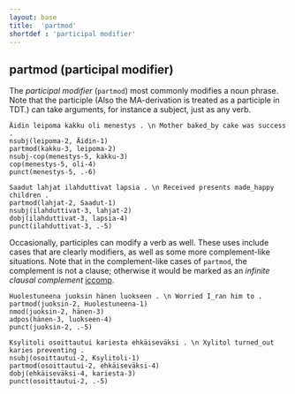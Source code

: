 ```yaml
---
layout: base
title:  'partmod'
shortdef : 'participal modifier'
---
```


## partmod (participal modifier)

The *participal modifier* (`partmod`) most commonly modifies a noun phrase. Note that the participle (Also the MA-derivation is treated as a participle in TDT.)  can take arguments, for instance a subject, just as any verb.


<!-- fname:partmod_NP.pdf -->
~~~ sdparse
Äidin leipoma kakku oli menestys . \n Mother baked_by cake was success .
nsubj(leipoma-2, Äidin-1)
partmod(kakku-3, leipoma-2)
nsubj-cop(menestys-5, kakku-3)
cop(menestys-5, oli-4)
punct(menestys-5, .-6)
~~~



<!-- fname:partmod_NP_2.pdf -->
~~~ sdparse
Saadut lahjat ilahduttivat lapsia . \n Received presents made_happy children .
partmod(lahjat-2, Saadut-1)
nsubj(ilahduttivat-3, lahjat-2)
dobj(ilahduttivat-3, lapsia-4)
punct(ilahduttivat-3, .-5)
~~~


Occasionally, participles can modify a verb as well. These uses include cases that are clearly modifiers, as well as some more complement-like situations. Note that in the complement-like cases of `partmod`, the complement is not a clause; otherwise it would be marked as an *infinite clausal complement* <a href="http://universaldependencies.github.io/docs/fi/iccomp.html">iccomp</a>.


<!-- fname:partmod_VP_mod.pdf -->
~~~ sdparse
Huolestuneena juoksin hänen luokseen . \n Worried I_ran him to .
partmod(juoksin-2, Huolestuneena-1)
nmod(juoksin-2, hänen-3)
adpos(hänen-3, luokseen-4)
punct(juoksin-2, .-5)
~~~



<!-- fname:partmod_VP_comp.pdf -->
~~~ sdparse
Ksylitoli osoittautui kariesta ehkäiseväksi . \n Xylitol turned_out karies preventing .
nsubj(osoittautui-2, Ksylitoli-1)
partmod(osoittautui-2, ehkäiseväksi-4)
dobj(ehkäiseväksi-4, kariesta-3)
punct(osoittautui-2, .-5)
~~~


<!-- TODO For more information on different verb-headed constructions as dependents, see Section [verbal](#sec-verbal). -->

